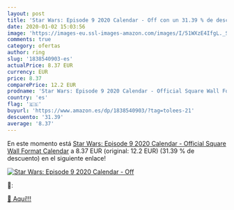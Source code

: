 ```yaml
---
layout: post
title: 'Star Wars: Episode 9 2020 Calendar - Off con un 31.39 % de descuento'
date: 2020-01-02 15:03:56
image: 'https://images-eu.ssl-images-amazon.com/images/I/51WXzE4IfgL._SL200_.jpg'
comments: true
category: ofertas
author: ring
slug: '1838540903-es'
actualPrice: 8.37 EUR
currency: EUR
price: 8.37
comparePrice: 12.2 EUR
prodname: 'Star Wars: Episode 9 2020 Calendar - Official Square Wall Format Calendar'
country: 'es'
flag: '🇪🇸'
buyurl: 'https://www.amazon.es/dp/1838540903/?tag=tolees-21'
descuento: '31.39'
average: '8.37'
---
```


En este momento está [Star Wars: Episode 9 2020 Calendar - Official Square Wall Format Calendar](https://www.amazon.es/dp/1838540903/?tag=tolees-21) a 8.37 EUR (original: 12.2 EUR) (31.39 %  de descuento) en el siguiente enlace!

[![Star Wars: Episode 9 2020 Calendar - Off](https://images-eu.ssl-images-amazon.com/images/I/51WXzE4IfgL._SL200_.jpg)](https://www.amazon.es/dp/1838540903/?tag=tolees-21)

🔎:


[🛒 Aquí!!!](https://www.amazon.es/dp/1838540903/?tag=tolees-21)
